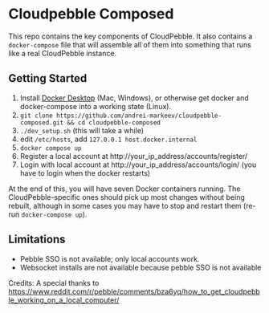 Cloudpebble Composed
====================

This repo contains the key components of CloudPebble. It also contains a `docker-compose` file
that will assemble all of them into something that runs like a real CloudPebble instance.

Getting Started
---------------

1. Install [Docker Desktop](https://www.docker.com/products/docker-desktop/) (Mac, Windows),
   or otherwise get docker and docker-compose into a working state (Linux).
2. `git clone https://github.com/andrei-markeev/cloudpebble-composed.git && cd cloudpebble-composed`
3. `./dev_setup.sh` (this will take a while)
4. edit `/etc/hosts`, add `127.0.0.1 host.docker.internal`
5. `docker compose up`
6. Register a local account at http://your_ip_address/accounts/register/
7. Login with local account at http://your_ip_address/accounts/login/ (you have to login when the docker restarts)

At the end of this, you will have seven Docker containers running. The CloudPebble-specific ones
should pick up most changes without being rebuilt, although in some cases you may have to stop and
restart them (re-run `docker-compose up`).

Limitations
-----------

- Pebble SSO is not available; only local accounts work.
- Websocket installs are not available because pebble SSO is not available

Credits:
A special thanks to https://www.reddit.com/r/pebble/comments/bza6yq/how_to_get_cloudpebble_working_on_a_local_computer/
